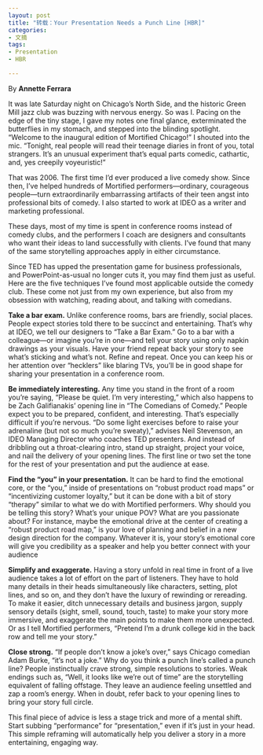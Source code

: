 ```yaml
---
layout: post
title: "转载：Your Presentation Needs a Punch Line [HBR]"
categories:
- 文摘
tags: 
- Presentation
- HBR

---
```


By **Annette Ferrara** 

It was late Saturday night on Chicago’s North Side, and the historic Green Mill jazz club was buzzing with nervous energy. So was I. Pacing on the edge of the tiny stage, I gave my notes one final glance, exterminated the butterflies in my stomach, and stepped into the blinding spotlight. “Welcome to the inaugural edition of Mortified Chicago!” I shouted into the mic. “Tonight, real people will read their teenage diaries in front of you, total strangers. It’s an unusual experiment that’s equal parts comedic, cathartic, and, yes creepily voyeuristic!”

That was 2006. The first time I’d ever produced a live comedy show. Since then, I’ve helped hundreds of Mortified performers—ordinary, courageous people—turn extraordinarily embarrassing artifacts of their teen angst into professional bits of comedy. I also started to work at IDEO as a writer and marketing professional.

These days, most of my time is spent in conference rooms instead of comedy clubs, and the performers I coach are designers and consultants who want their ideas to land successfully with clients. I’ve found that many of the same storytelling approaches apply in either circumstance.

Since TED has upped the presentation game for business professionals, and PowerPoint-as-usual no longer cuts it, you may find them just as useful. Here are the five techniques I’ve found most applicable outside the comedy club. These come not just from my own experience, but also from my obsession with watching, reading about, and talking with comedians.

**Take a bar exam.** Unlike conference rooms, bars are friendly, social places. People expect stories told there to be succinct and entertaining. That’s why at IDEO, we tell our designers to “Take a Bar Exam.” Go to a bar with a colleague—or imagine you’re in one—and tell your story using only napkin drawings as your visuals. Have your friend repeat back your story to see what’s sticking and what’s not. Refine and repeat. Once you can keep his or her attention over “hecklers” like blaring TVs, you’ll be in good shape for sharing your presentation in a conference room.

**Be immediately interesting.** Any time you stand in the front of a room you’re saying, “Please be quiet. I’m very interesting,” which also happens to be Zach Galifianakis’ opening line in “The Comedians of Comedy.” People expect you to be prepared, confident, and interesting. That’s especially difficult if you’re nervous. “Do some light exercises before to raise your adrenaline (but not so much you’re sweaty),” advises Neil Stevenson, an IDEO Managing Director who coaches TED presenters. And instead of dribbling out a throat-clearing intro, stand up straight, project your voice, and nail the delivery of your opening lines. The first line or two set the tone for the rest of your presentation and put the audience at ease.

**Find the “you” in your presentation.** It can be hard to find the emotional core, or the “you,” inside of presentations on “robust product road maps” or “incentivizing customer loyalty,” but it can be done with a bit of story “therapy” similar to what we do with Mortified performers. Why should you be telling this story? What’s your unique POV? What are you passionate about? For instance, maybe the emotional drive at the center of creating a “robust product road map,” is your love of planning and belief in a new design direction for the company. Whatever it is, your story’s emotional core will give you credibility as a speaker and help you better connect with your audience

**Simplify and exaggerate.** Having a story unfold in real time in front of a live audience takes a lot of effort on the part of listeners. They have to hold many details in their heads simultaneously like characters, setting, plot lines, and so on, and they don’t have the luxury of rewinding or rereading. To make it easier, ditch unnecessary details and business jargon, supply sensory details (sight, smell, sound, touch, taste) to make your story more immersive, and exaggerate the main points to make them more unexpected. Or as I tell Mortified performers, “Pretend I’m a drunk college kid in the back row and tell me your story.”

**Close strong.** “If people don’t know a joke’s over,” says Chicago comedian Adam Burke, “it’s not a joke.” Why do you think a punch line’s called a punch line? People instinctually crave strong, simple resolutions to stories. Weak endings such as, “Well, it looks like we’re out of time” are the storytelling equivalent of falling offstage. They leave an audience feeling unsettled and zap a room’s energy. When in doubt, refer back to your opening lines to bring your story full circle.

This final piece of advice is less a stage trick and more of a mental shift. Start subbing “performance” for “presentation,” even if it’s just in your head. This simple reframing will automatically help you deliver a story in a more entertaining, engaging way.